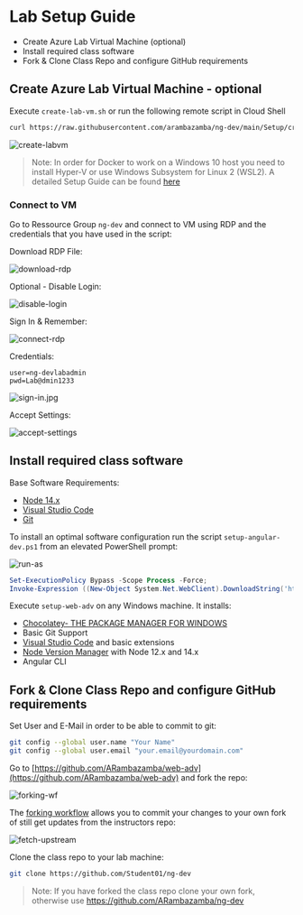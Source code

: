 # Lab Setup Guide

- Create Azure Lab Virtual Machine (optional)
- Install required class software
- Fork & Clone Class Repo and configure GitHub requirements

## Create Azure Lab Virtual Machine - optional

Execute `create-lab-vm.sh` or run the following remote script in Cloud Shell

```bash
curl https://raw.githubusercontent.com/arambazamba/ng-dev/main/Setup/create-lab-vm.sh | bash
```

![create-labvm](_images/create-lab-vm.jpg)

> Note: In order for Docker to work on a Windows 10 host you need to install Hyper-V or use Windows Subsystem for Linux 2 (WSL2). A detailed Setup Guide can be found [here](https://github.com/ARambazamba/ClassSetup)

### Connect to VM

Go to Ressource Group `ng-dev` and connect to VM using RDP and the credentials that you have used in the script:

Download RDP File:

![download-rdp](_images/download-rdp.jpg)

Optional - Disable Login:

![disable-login](_images/disable-login.jpg)

Sign In & Remember:

![connect-rdp](_images/trust-vm.jpg)

Credentials:

```
user=ng-devlabadmin
pwd=Lab@dmin1233
```

![sign-in.jpg](_images/sign-in.jpg)

Accept Settings:

![accept-settings](_images/accept-settings.jpg)

## Install required class software

Base Software Requirements:

- [Node 14.x](https://nodejs.org/download/release/v14.18.0/)
- [Visual Studio Code](https://code.visualstudio.com/)
- [Git](https://git-scm.com/downloads)

To install an optimal software configuration run the script `setup-angular-dev.ps1` from an elevated PowerShell prompt:

![run-as](_images/run-as.jpg)

```powershell
Set-ExecutionPolicy Bypass -Scope Process -Force;
Invoke-Expression ((New-Object System.Net.WebClient).DownloadString('https://raw.githubusercontent.com/arambazamba/ng-dev/main/Setup/setup-web-adv.ps1'))
```

Execute `setup-web-adv` on any Windows machine. It installs:

- [Chocolatey- THE PACKAGE MANAGER FOR WINDOWS](https://chocolatey.org/)
- Basic Git Support
- [Visual Studio Code](https://code.visualstudio.com/) and basic extensions
- [Node Version Manager](https://github.com/coreybutler/nvm-windows) with Node 12.x and 14.x
- Angular CLI

## Fork & Clone Class Repo and configure GitHub requirements

Set User and E-Mail in order to be able to commit to git:

```bash
git config --global user.name "Your Name"
git config --global user.email "your.email@yourdomain.com"
```

Go to [https://github.com/ARambazamba/web-adv](https://github.com/ARambazamba/web-adv) and fork the repo:

![forking-wf](_images/fork.jpg)

The [forking workflow](https://www.atlassian.com/git/tutorials/comparing-workflows/forking-workflow) allows you to commit your changes to your own fork of still get updates from the instructors repo:

![fetch-upstream](_images/fetch-upstream.png)

Clone the class repo to your lab machine:

```bash
git clone https://github.com/Student01/ng-dev
```

> Note: If you have forked the class repo clone your own fork, otherwise use https://github.com/ARambazamba/ng-dev



